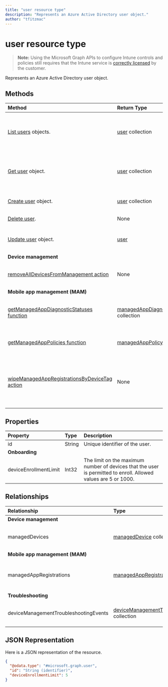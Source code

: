 ```yaml
---
title: "user resource type"
description: "Represents an Azure Active Directory user object."
author: "tfitzmac"
---
```


# user resource type

> **Note:** Using the Microsoft Graph APIs to configure Intune controls and policies still requires that the Intune service is [correctly licensed](https://go.microsoft.com/fwlink/?linkid=839381) by the customer.

Represents an Azure Active Directory user object.

## Methods
|Method|Return Type|Description|
|:---|:---|:---|
|[List users](../api/intune-shared-user-list.md) objects.|[user](../resources/intune-shared-user.md) collection|List properties and relationships of the [user](../resources/intune-shared-user.md) objects.|
|[Get user](../api/intune-shared-user-get.md) object.|[user](../resources/intune-shared-user.md) collection|Read properties and relationships of the [user](../resources/intune-shared-user.md) object.|
|[Create user](../api/intune-shared-user-create.md) object.|[user](../resources/intune-shared-user.md) collection|Create a new [user](../resources/intune-shared-user.md) object.|
|[Delete user](../api/intune-shared-user-delete.md).|None|Deletes a [user](../resources/intune-shared-user.md).|
|[Update user](../api/intune-shared-user-update.md) object.|[user](../resources/intune-shared-user.md)|Update the properties of a [user](../resources/intune-shared-user.md) object.|
|**Device management**|
|[removeAllDevicesFromManagement action](../api/intune-shared-user-removealldevicesfrommanagement.md)|None|Retire all devices from management for this user|
|**Mobile app management (MAM)**|
|[getManagedAppDiagnosticStatuses function](../api/intune-shared-user-getmanagedappdiagnosticstatuses.md)|[managedAppDiagnosticStatus](../resources/intune-mam-managedappdiagnosticstatus.md) collection|Gets diagnostics validation status for a given user.|
|[getManagedAppPolicies function](../api/intune-shared-user-getmanagedapppolicies.md)|[managedAppPolicy](../resources/intune-mam-managedapppolicy.md) collection|Gets app restrictions for a given user.|
|[wipeManagedAppRegistrationsByDeviceTag action](../api/intune-shared-user-wipemanagedappregistrationsbydevicetag.md)|None|Issues a wipe operation on an app registration with specified device tag.|

## Properties
|Property|Type|Description|
|:---|:---|:---|
|id|String|Unique identifier of the user.|
|**Onboarding**|
|deviceEnrollmentLimit|Int32|The limit on the maximum number of devices that the user is permitted to enroll. Allowed values are 5 or 1000.|


## Relationships
|Relationship|Type|Description|
|:---|:---|:---|
|**Device management**|
|managedDevices|[managedDevice](../resources/intune-devices-manageddevice.md) collection|The managed devices associated with the user.|
|**Mobile app management (MAM)**|
|managedAppRegistrations|[managedAppRegistration](../resources/intune-mam-managedappregistration.md) collection|Zero or more managed app registrations that belong to the user.|
|**Troubleshooting**|
|deviceManagementTroubleshootingEvents|[deviceManagementTroubleshootingEvent](../resources/intune-troubleshooting-devicemanagementtroubleshootingevent.md) collection|The list of troubleshooting events for this user.|

## JSON Representation
Here is a JSON representation of the resource.
<!-- {
  "blockType": "resource",
  "baseType": "microsoft.graph.directoryObject",
  "openType": true,
  "@odata.type": "microsoft.graph.user"
}
--> 
``` json
{
  "@odata.type": "#microsoft.graph.user",
  "id": "String (identifier)",
  "deviceEnrollmentLimit": 5
}
```

<!-- {
  "type": "#page.annotation",
  "suppressions": [
    "Warning: Resource microsoft.graph.user is defined in multiple files: /api-reference/v1.0/resources/intune_shared_user.md, /api-reference/v1.0/resources/user.md",
  ]
}-->
